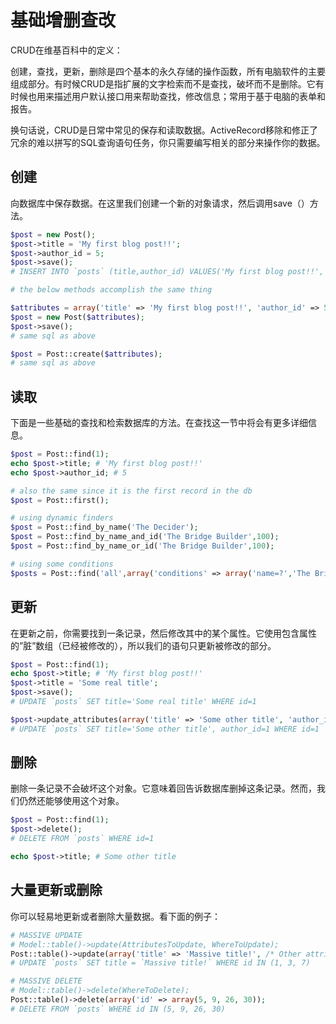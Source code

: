# 基础增删查改

CRUD在维基百科中的定义：

创建，查找，更新，删除是四个基本的永久存储的操作函数，所有电脑软件的主要组成部分。有时候CRUD是指扩展的文字检索而不是查找，破坏而不是删除。它有时候也用来描述用户默认接口用来帮助查找，修改信息；常用于基于电脑的表单和报告。

换句话说，CRUD是日常中常见的保存和读取数据。ActiveRecord移除和修正了冗余的难以拼写的SQL查询语句任务，你只需要编写相关的部分来操作你的数据。

## 创建

向数据库中保存数据。在这里我们创建一个新的对象请求，然后调用save（）方法。

```php
$post = new Post();
$post->title = 'My first blog post!!';
$post->author_id = 5;
$post->save();
# INSERT INTO `posts` (title,author_id) VALUES('My first blog post!!', 5)

# the below methods accomplish the same thing

$attributes = array('title' => 'My first blog post!!', 'author_id' => 5);
$post = new Post($attributes);
$post->save();
# same sql as above

$post = Post::create($attributes);
# same sql as above
```

## 读取

下面是一些基础的查找和检索数据库的方法。在查找这一节中将会有更多详细信息。

```php
$post = Post::find(1);
echo $post->title; # 'My first blog post!!'
echo $post->author_id; # 5

# also the same since it is the first record in the db
$post = Post::first();

# using dynamic finders
$post = Post::find_by_name('The Decider');
$post = Post::find_by_name_and_id('The Bridge Builder',100);
$post = Post::find_by_name_or_id('The Bridge Builder',100);

# using some conditions
$posts = Post::find('all',array('conditions' => array('name=?','The Bridge Builder')));
```

## 更新

在更新之前，你需要找到一条记录，然后修改其中的某个属性。它使用包含属性的”脏”数组（已经被修改的），所以我们的语句只更新被修改的部分。

```php
$post = Post::find(1);
echo $post->title; # 'My first blog post!!'
$post->title = 'Some real title';
$post->save();
# UPDATE `posts` SET title='Some real title' WHERE id=1

$post->update_attributes(array('title' => 'Some other title', 'author_id' => 1));
# UPDATE `posts` SET title='Some other title', author_id=1 WHERE id=1
```

## 删除

删除一条记录不会破坏这个对象。它意味着回告诉数据库删掉这条记录。然而，我们仍然还能够使用这个对象。

```php
$post = Post::find(1);
$post->delete();
# DELETE FROM `posts` WHERE id=1

echo $post->title; # Some other title
```

## 大量更新或删除

你可以轻易地更新或者删除大量数据。看下面的例子：

```php
# MASSIVE UPDATE
# Model::table()->update(AttributesToUpdate, WhereToUpdate);
Post::table()->update(array('title' => 'Massive title!', /* Other attributes... */, array('id' => array(1, 3, 7));
# UPDATE `posts` SET title = `Massive title!` WHERE id IN (1, 3, 7)

# MASSIVE DELETE
# Model::table()->delete(WhereToDelete);
Post::table()->delete(array('id' => array(5, 9, 26, 30));
# DELETE FROM `posts` WHERE id IN (5, 9, 26, 30)
```

